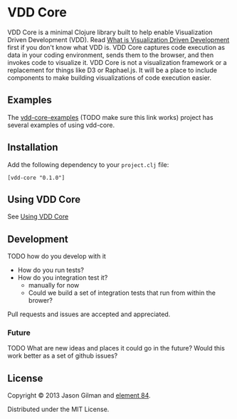 # VDD Core

VDD Core is a minimal Clojure library built to help enable Visualization Driven Development (VDD). Read [What is Visualization Driven Development](https://github.com/jasongilman/vdd-core/wiki/What-is-Visualization-Driven-Development%3F) first if you don't know what VDD is. VDD Core captures code execution as data in your coding environment, sends them to the browser, and then invokes code to visualize it. VDD Core is not a visualization framework or a replacement for things like D3 or Raphael.js. It will be a place to include components to make building visualizations of code execution easier.

## Examples

The [vdd-core-examples](https://github.com/Element84/vdd-core-examples) (TODO make sure this link works) project has several examples of using vdd-core. 

## Installation

Add the following dependency to your `project.clj` file:

    [vdd-core "0.1.0"]

## Using VDD Core

See [Using VDD Core](https://github.com/jasongilman/vdd-core/wiki/Using-VDD-Core)

## Development

TODO how do you develop with it

  * How do you run tests?
  * How do you integration test it?
    * manually for now
    * Could we build a set of integration tests that run from within the brower? 

Pull requests and issues are accepted and appreciated.

### Future

TODO What are new ideas and places it could go in the future? Would this work better as a set of github issues?

## License

Copyright © 2013 Jason Gilman and [element 84](http://www.element84.com).

Distributed under the MIT License.

